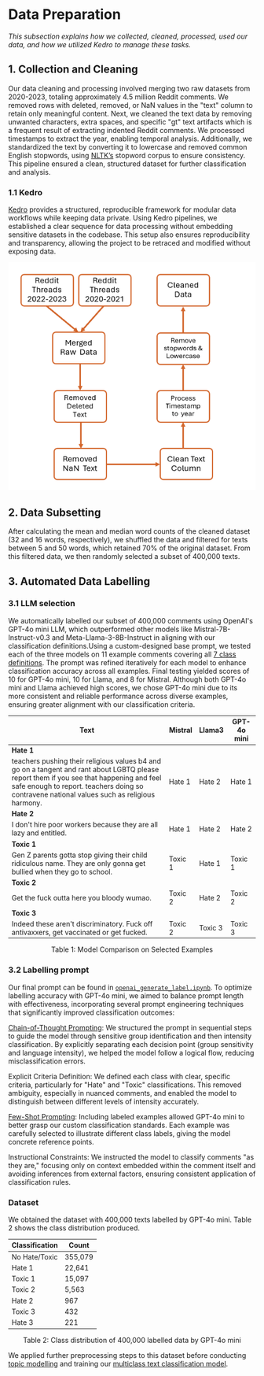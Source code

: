 # Data Preparation

<!-- _In this subsection, you should provide a clear and detailed explanation of how your data is collected, processed, and used. Some specific parts you should explain are:_

- _Collection: What datasets did you use and how are they collected?_
- _Cleaning: How did you clean the data? How did you treat outliers or missing values?_
- _Features: What feature engineering did you do? Was anything dropped?_
- _Splitting: How did you split the data between training and test sets?_ -->

_This subsection explains how we collected, cleaned, processed, used our data, and how we utilized Kedro to manage these tasks._

## 1. Collection and Cleaning

Our data cleaning and processing involved merging two raw datasets from 2020-2023, totaling approximately 4.5 million Reddit comments. We removed rows with deleted, removed, or NaN values in the "text" column to retain only meaningful content. Next, we cleaned the text data by removing unwanted characters, extra spaces, and specific "gt" text artifacts which is a frequent result of extracting indented Reddit comments. We processed timestamps to extract the year, enabling temporal analysis. Additionally, we standardized the text by converting it to lowercase and removed common English stopwords, using [NLTK’s](https://github.com/nltk/nltk/wiki/FAQ) stopword corpus to ensure consistency. This pipeline ensured a clean, structured dataset for further classification and analysis.

### 1.1 Kedro

[Kedro](https://kedro.org/) provides a structured, reproducible framework for modular data workflows while keeping data private. Using Kedro pipelines, we established a clear sequence for data processing without embedding sensitive datasets in the codebase. This setup also ensures reproducibility and transparency, allowing the project to be retraced and modified without exposing data.

![Kedro pipeline image](https://github.com/joytsy/DSA4264-Detoxify/blob/ff88b21654814e3a3f8b3b2fd9220bae3500e53e/technical-report/docs/home/technical_report/images/kedroViz.png)

## 2. Data Subsetting

After calculating the mean and median word counts of the cleaned dataset (32 and 16 words, respectively), we shuffled the data and filtered for texts between 5 and 50 words, which retained 70% of the original dataset. From this filtered data, we then randomly selected a subset of 400,000 texts.

## 3. Automated Data Labelling

### 3.1 LLM selection

We automatically labelled our subset of 400,000 comments using OpenAI's GPT-4o mini LLM, which outperformed other models like Mistral-7B-Instruct-v0.3 and Meta-Llama-3-8B-Instruct in aligning with our classification definitions.Using a custom-designed base prompt, we tested each of the three models on 11 example comments covering all [7 class definitions](../../methodology/methodology.md#2----class-definitions). The prompt was refined iteratively for each model to enhance classification accuracy across all examples. Final testing yielded scores of 10 for GPT-4o mini, 10 for Llama, and 8 for Mistral. Although both GPT-4o mini and Llama achieved high scores, we chose GPT-4o mini due to its more consistent and reliable performance across diverse examples, ensuring greater alignment with our classification criteria.

| Text                                                                                                                                                                                                                                     | Mistral | Llama3  | GPT-4o mini |
| ---------------------------------------------------------------------------------------------------------------------------------------------------------------------------------------------------------------------------------------- | ------- | ------- | ----------- |
| **Hate 1**                                                                                                                                                                                                                               |         |         |             |
| teachers pushing their religious values b4 and go on a tangent and rant about LGBTQ please report them if you see that happening and feel safe enough to report. teachers doing so contravene national values such as religious harmony. | Hate 1  | Hate 2  | Hate 1      |
| **Hate 2**                                                                                                                                                                                                                               |         |         |             |
| I don't hire poor workers because they are all lazy and entitled.                                                                                                                                                                        | Hate 1  | Hate 2  | Hate 2      |
| **Toxic 1**                                                                                                                                                                                                                              |         |         |             |
| Gen Z parents gotta stop giving their child ridiculous name. They are only gonna get bullied when they go to school.                                                                                                                     | Toxic 1 | Hate 1  | Toxic 1     |
| **Toxic 2**                                                                                                                                                                                                                              |         |         |             |
| Get the fuck outta here you bloody wumao.                                                                                                                                                                                                | Toxic 2 | Hate 2  | Toxic 2     |
| **Toxic 3**                                                                                                                                                                                                                              |         |         |             |
| Indeed these aren't discriminatory. Fuck off antivaxxers, get vaccinated or get fucked.                                                                                                                                                  | Toxic 2 | Toxic 3 | Toxic 3     |

<div align="center">

Table 1: Model Comparison on Selected Examples

</div>

### 3.2 Labelling prompt

Our final prompt can be found in [`openai_generate_label.ipynb`](data-generation/openai/openai_generate_label.ipynb). To optimize labelling accuracy with GPT-4o mini, we aimed to balance prompt length with effectiveness, incorporating several prompt engineering techniques that significantly improved classification outcomes:

[Chain-of-Thought Prompting](https://arxiv.org/abs/2201.11903): We structured the prompt in sequential steps to guide the model through sensitive group identification and then intensity classification. By explicitly separating each decision point (group sensitivity and language intensity), we helped the model follow a logical flow, reducing misclassification errors.

Explicit Criteria Definition: We defined each class with clear, specific criteria, particularly for "Hate" and "Toxic" classifications. This removed ambiguity, especially in nuanced comments, and enabled the model to distinguish between different levels of intensity accurately.

[Few-Shot Prompting](https://arxiv.org/abs/2005.14165): Including labeled examples allowed GPT-4o mini to better grasp our custom classification standards. Each example was carefully selected to illustrate different class labels, giving the model concrete reference points.

Instructional Constraints: We instructed the model to classify comments "as they are," focusing only on context embedded within the comment itself and avoiding inferences from external factors, ensuring consistent application of classification rules.

### Dataset

We obtained the dataset with 400,000 texts labelled by GPT-4o mini. Table 2 shows the class distribution produced.

<div align="center">

| Classification | Count   |
| -------------- | ------- |
| No Hate/Toxic  | 355,079 |
| Hate 1         | 22,641  |
| Toxic 1        | 15,097  |
| Toxic 2        | 5,563   |
| Hate 2         | 967     |
| Toxic 3        | 432     |
| Hate 3         | 221     |

</div>

<div align="center">

Table 2: Class distribution of 400,000 labelled data by GPT-4o mini

</div>

We applied further preprocessing steps to this dataset before conducting [topic modelling](../modelling/model2.md) and training our [multiclass text classification model](..//modelling/model1.md).
